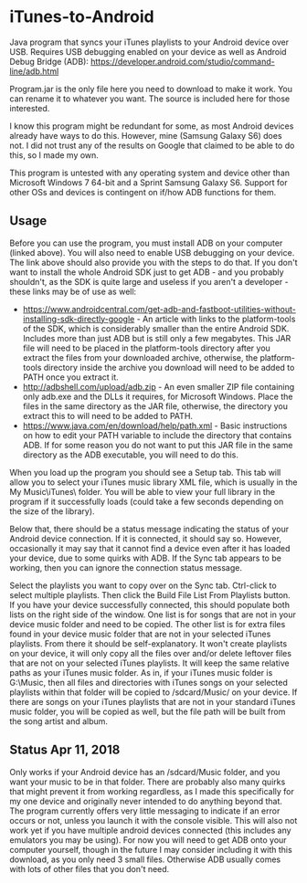 # iTunes-to-Android
Java program that syncs your iTunes playlists to your Android device over USB. Requires USB debugging enabled on your device as well as Android Debug Bridge (ADB): https://developer.android.com/studio/command-line/adb.html

Program.jar is the only file here you need to download to make it work. You can rename it to whatever you want. The source is included here for those interested.

I know this program might be redundant for some, as most Android devices already have ways to do this. However, mine (Samsung Galaxy S6) does not. I did not trust any of the results on Google that claimed to be able to do this, so I made my own.

This program is untested with any operating system and device other than Microsoft Windows 7 64-bit and a Sprint Samsung Galaxy S6. Support for other OSs and devices is contingent on if/how ADB functions for them.

## Usage
Before you can use the program, you must install ADB on your computer (linked above). You will also need to enable USB debugging on your device. The link above should also provide you with the steps to do that. If you don't want to install the whole Android SDK just to get ADB - and you probably shouldn't, as the SDK is quite large and useless if you aren't a developer - these links may be of use as well:
* https://www.androidcentral.com/get-adb-and-fastboot-utilities-without-installing-sdk-directly-google - An article with links to the platform-tools of the SDK, which is considerably smaller than the entire Android SDK. Includes more than just ADB but is still only a few megabytes. This JAR file will need to be placed in the platform-tools directory after you extract the files from your downloaded archive, otherwise, the platform-tools directory inside the archive you download will need to be added to PATH once you extract it.
* http://adbshell.com/upload/adb.zip - An even smaller ZIP file containing only adb.exe and the DLLs it requires, for Microsoft Windows. Place the files in the same directory as the JAR file, otherwise, the directory you extract this to will need to be added to PATH.
* https://www.java.com/en/download/help/path.xml - Basic instructions on how to edit your PATH variable to include the directory that contains ADB. If for some reason you do not want to put this JAR file in the same directory as the ADB executable, you will need to do this.

When you load up the program you should see a Setup tab. This tab will allow you to select your iTunes music library XML file, which is usually in the My Music\iTunes\ folder. You will be able to view your full library in the program if it successfully loads (could take a few seconds depending on the size of the library).

Below that, there should be a status message indicating the status of your Android device connection. If it is connected, it should say so. However, occasionally it may say that it cannot find a device even after it has loaded your device, due to some quirks with ADB. If the Sync tab appears to be working, then you can ignore the connection status message.

Select the playlists you want to copy over on the Sync tab. Ctrl-click to select multiple playlists. Then click the Build File List From Playlists button. If you have your device successfully connected, this should populate both lists on the right side of the window. One list is for songs that are not in your device music folder and need to be copied. The other list is for extra files found in your device music folder that are not in your selected iTunes playlists. From there it should be self-explanatory. It won't create playlists on your device, it will only copy all the files over and/or delete leftover files that are not on your selected iTunes playlists. It will keep the same relative paths as your iTunes music folder. As in, if your iTunes music folder is G:\Music\, then all files and directories with iTunes songs on your selected playlists within that folder will be copied to /sdcard/Music/ on your device. If there are songs on your iTunes playlists that are not in your standard iTunes music folder, you will be copied as well, but the file path will be built from the song artist and album.

## Status Apr 11, 2018
Only works if your Android device has an /sdcard/Music folder, and you want your music to be in that folder. There are probably also many quirks that might prevent it from working regardless, as I made this specifically for my one device and originally never intended to do anything beyond that. The program currently offers very little messaging to indicate if an error occurs or not, unless you launch it with the console visible. This will also not work yet if you have multiple android devices connected (this includes any emulators you may be using). For now you will need to get ADB onto your computer yourself, though in the future I may consider including it with this download, as you only need 3 small files. Otherwise ADB usually comes with lots of other files that you don't need.